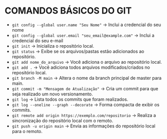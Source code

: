 # COMANDOS BÁSICOS DO GIT
- `git config --global user.name "Seu Nome"` -> Inclui a credencial do seu nome
- `git config --global user.email "seu_email@example.com"` -> Inclui a credencial do seu e-mail
- `git init` -> Inicializa o repositório local.
- `git status` -> Exibe se os arquivos/pastas estão adicionados ao repositório.
- `git add nome_do_arquivo` -> Você adiciona o arquivo ao repositório local.
- `git add .` -> Você adiciona todos arquivos modificados/criados no repositório local.
- `git branch -M main` -> Altera o nome da branch principal de master para main.
- `git commit -m "Mensagem de Atualização"` -> Cria um commit para que seja realizado um novo versionamento.
- `git log` -> Lista todos os commits que foram realizados.
- `git log --oneline --graph --decorate` -> Forma compacta de exibir os commits.
- `git remote add origin https://exemplo.com/repositorio` -> Realiza a sincronização do repositório local com o remoto.
- `git push -u origin main` -> Envia as informações do repositório local para o remoto.